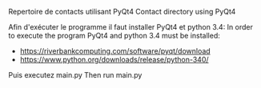 Repertoire de contacts utilisant PyQt4
Contact directory using PyQt4

Afin d'exécuter le programme il faut installer PyQt4 et python 3.4:
In order to execute the program PyQt4 and python 3.4 must be installed:
- https://riverbankcomputing.com/software/pyqt/download
- https://www.python.org/downloads/release/python-340/

Puis executez main.py
Then run main.py
